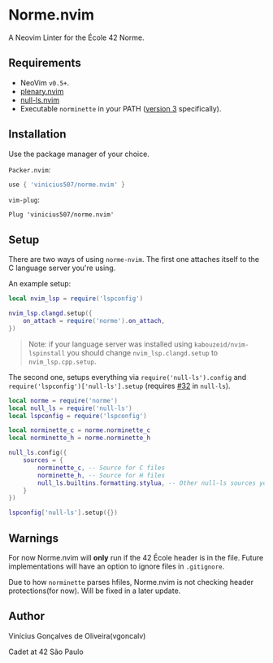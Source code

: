 # Norme.nvim

A Neovim Linter for the École 42 Norme.

Requirements
---

- NeoVim `v0.5+`.
- [plenary.nvim](https://github.com/nvim-lua/plenary.nvim)
- [null-ls.nvim](https://github.com/jose-elias-alvarez/null-ls.nvim)
- Executable `norminette` in your PATH ([version 3](https://github.com/42School/norminette) specifically).

Installation
---

Use the package manager of your choice.

`Packer.nvim`:

```lua
use { 'vinicius507/norme.nvim' }
```

`vim-plug`:

```vim
Plug 'vinicius507/norme.nvim'
```

Setup
---

There are two ways of using `norme-nvim`. The first one attaches itself to the
C language server you're using.

An example setup:

```lua
local nvim_lsp = require('lspconfig')

nvim_lsp.clangd.setup({
	on_attach = require('norme').on_attach,
})
```

> Note: if your language server was installed using `kabouzeid/nvim-lspinstall`
> you should change `nvim_lsp.clangd.setup` to `nvim_lsp.cpp.setup`.

The second one, setups everything via `require('null-ls').config` and
`require('lspconfig')['null-ls'].setup` (requires
[#32](https://github.com/jose-elias-alvarez/null-ls.nvim/pull/32#issuecomment-883033252)
in `null-ls`).

```lua
local norme = require('norme')
local null_ls = require('null-ls')
local lspconfig = require('lspconfig')

local norminette_c = norme.norminette_c
local norminette_h = norme.norminette_h

null_ls.config({
	sources = {
		norminette_c, -- Source for C files
		norminette_h, -- Source for H files
		null_ls.builtins.formatting.stylua, -- Other null-ls sources you might use
	}
})

lspconfig['null-ls'].setup({})
```

Warnings
---

For now Norme.nvim will **only** run if the 42 École header is in the file.
Future implementations will have an option to ignore files in `.gitignore`.

Due to how `norminette` parses hfiles, Norme.nvim is not checking header
protections(for now). Will be fixed in a later update.

Author
---

Vinícius Gonçalves de Oliveira(vgoncalv)

Cadet at 42 São Paulo
